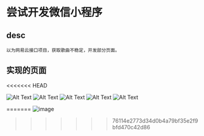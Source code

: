 
#  尝试开发微信小程序 

## desc
    以为网易云接口项目，获取歌曲不稳定，开发部分页面。
## 实现的页面
<<<<<<< HEAD

![Alt Text]('./assets/perview/Snipaste_2024-03-22_13-21-49.png)
![Alt Text]('./assets/perview/Snipaste_2024-03-22_13-22-42.png)
![Alt Text]('./assets/perview/Snipaste_2024-03-22_13-23-01.png)
![Alt Text]('./assets/perview/Snipaste_2024-03-22_13-23-16.png)
![Alt Text]('./assets/perview/Snipaste_2024-03-22_13-23-31.png)


=======
![image](https://github.com/exerti/MusicPlayer/assets/97137778/ad9227ca-144f-4bae-b6ac-6067c66087c0)
>>>>>>> 76114e2773d34d0b4a79bf35e2f9bfd470c42d86
